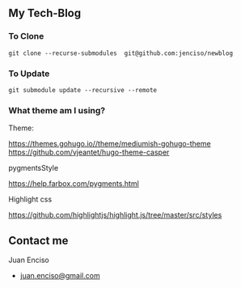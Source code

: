 ## My Tech-Blog

### To Clone

```shell
git clone --recurse-submodules  git@github.com:jenciso/newblog
```

### To Update

```
git submodule update --recursive --remote
```

### What theme am I using?

Theme: 

https://themes.gohugo.io//theme/mediumish-gohugo-theme
https://github.com/vjeantet/hugo-theme-casper

pygmentsStyle

https://help.farbox.com/pygments.html

Highlight css 

https://github.com/highlightjs/highlight.js/tree/master/src/styles

## Contact me

Juan Enciso
- juan.enciso@gmail.com
